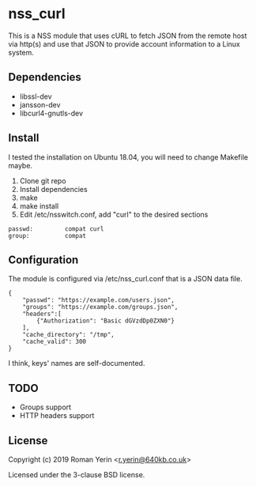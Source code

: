 # nss_curl

This is a NSS module that uses cURL to fetch JSON from the remote host via http(s) and use that JSON to provide account information to a Linux system.

## Dependencies

* libssl-dev
* jansson-dev
* libcurl4-gnutls-dev

## Install

I tested the installation on Ubuntu 18.04, you will need to change Makefile maybe.

1. Clone git repo
1. Install dependencies
1. make
1. make install
1. Edit /etc/nsswitch.conf, add "curl" to the desired sections

```
passwd:         compat curl
group:          compat
```

## Configuration

The module is configured via /etc/nss_curl.conf that is a JSON data file.

```
{
	"passwd": "https://example.com/users.json",
	"groups": "https://example.com/groups.json",
	"headers":[
		{"Authorization": "Basic dGVzdDp0ZXN0"}
	],
	"cache_directory": "/tmp",
	"cache_valid": 300
}
```

I think, keys' names are self-documented.

## TODO

* Groups support
* HTTP headers support

## License

Copyright (c) 2019 Roman Yerin &lt;r.yerin@640kb.co.uk&gt;

Licensed under the 3-clause BSD license.
